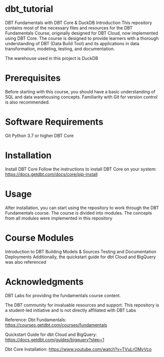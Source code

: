 # dbt_tutorial

DBT Fundamentals with DBT Core & DuckDB
Introduction
This repository contains most of the necessary files and resources for the DBT Fundamentals Course, originally designed for DBT Cloud, now implemented using DBT Core. The course is designed to provide learners with a thorough understanding of DBT (Data Build Tool) and its applications in data transformation, modeling, testing, and documentation.

The warehouse used in this project is DuckDB

# Prerequisites
Before starting with this course, you should have a basic understanding of SQL and data warehousing concepts. Familiarity with Git for version control is also recommended.

# Software Requirements
Git
Python 3.7 or higher
DBT Core

# Installation
Install DBT Core Follow the instructions to install DBT Core on your system: https://docs.getdbt.com/docs/core/pip-install

# Usage
After installation, you can start using the repository to work through the DBT Fundamentals course. The course is divided into modules. The concepts from all modules were implemented in this repository

# Course Modules

Introduction to DBT
Building Models & Sources
Testing and Documentation
Deployments
Additionally, the quickstart guide for dbt Cloud and BigQuery was also referenced


# Acknowledgments
DBT Labs for providing the fundamentals course content.

The DBT community for invaluable resources and support.
This repository is a student-led initiative and is not directly affiliated with DBT Labs

Reference:
Dbt Fundamentals: https://courses.getdbt.com/courses/fundamentals

Quickstart Guide for dbt Cloud and BigQuery: https://docs.getdbt.com/guides/bigquery?step=1

Dbt Core Installation: https://www.youtube.com/watch?v=TVuLrOMvVco
